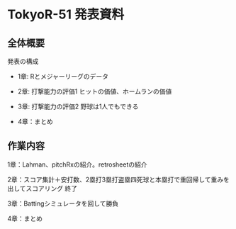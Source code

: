 TokyoR-51 発表資料
===

## 全体概要

発表の構成

* 1章: Rとメジャーリーグのデータ

* 2章: 打撃能力の評価1 ヒットの価値、ホームランの価値

* 3章: 打撃能力の評価2 野球は1人でもできる

* 4章：まとめ

## 作業内容

1章：Lahman、pitchRxの紹介。retrosheetの紹介

2章：スコア集計＋安打数、2塁打3塁打盗塁四死球と本塁打で重回帰して重みを出してスコアリング 終了

3章：Battingシミュレータを回して勝負

4章：まとめ

